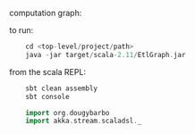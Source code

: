 

computation graph:


to run:

```Scala
	cd <top-level/project/path>
	java -jar target/scala-2.11/EtlGraph.jar
```


from the scala REPL:

```Scala
    sbt clean assembly
    sbt console
```

```Scala
    import org.dougybarbo
    import akka.stream.scaladsl._
```
